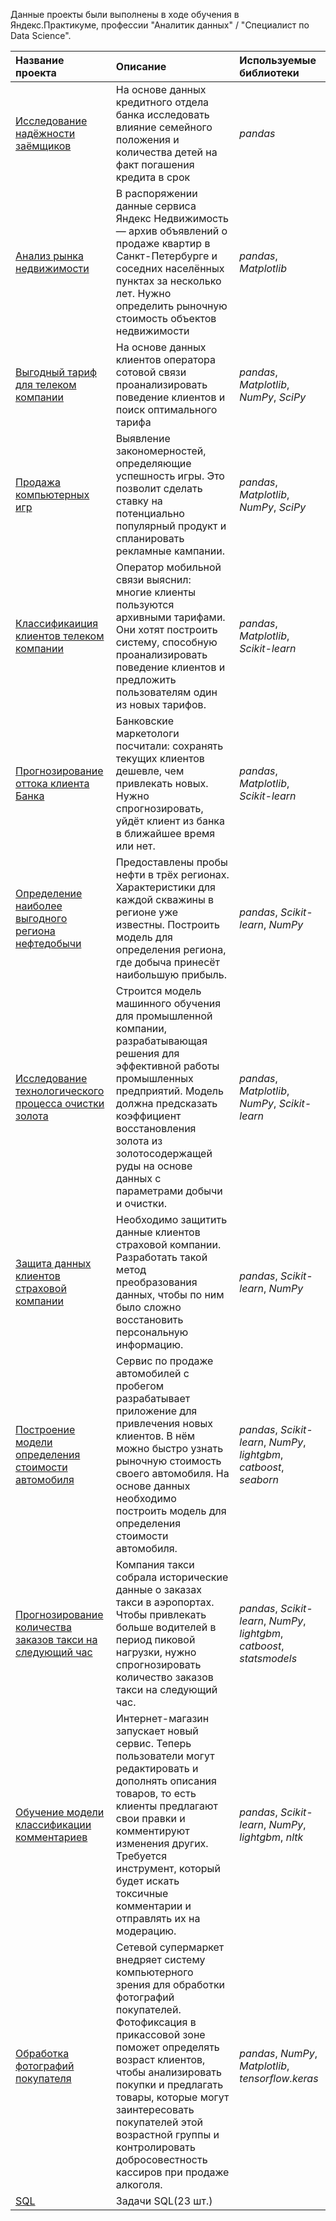 Данные проекты были выполнены в ходе обучения в Яндекс.Практикуме, профессии "Аналитик данных" / "Специалист по Data Science".

| Название проекта | Описание | Используемые библиотеки | 
| :---------------------- | :---------------------- | :---------------------- |
| [Исследование надёжности заёмщиков](project_1) | На основе данных кредитного отдела банка исследовать влияние семейного положения и количества детей на факт погашения кредита в срок | *pandas* |
| [Анализ рынка недвижимости](project_2) | В распоряжении данные сервиса Яндекс Недвижимость — архив объявлений о продаже квартир в Санкт-Петербурге и соседних населённых пунктах за несколько лет. Нужно определить рыночную стоимость объектов недвижимости | *pandas*, *Matplotlib* |
| [Выгодный тариф для телеком компании](project_3) | На основе данных клиентов оператора сотовой связи проанализировать поведение клиентов и поиск оптимального тарифа | *pandas*, *Matplotlib*, *NumPy*, *SciPy* |
| [Продажа компьютерных игр](project_4) | Выявление закономерностей, определяющие успешность игры. Это позволит сделать ставку на потенциально популярный продукт и спланировать рекламные кампании. | *pandas*, *Matplotlib*, *NumPy*, *SciPy* |
| [Классификаиция клиентов телеком компании](project_5) | Оператор мобильной связи выяснил: многие клиенты пользуются архивными тарифами. Они хотят построить систему, способную проанализировать поведение клиентов и предложить пользователям один из новых тарифов. | *pandas*, *Matplotlib*, *Scikit-learn* |
| [Прогнозирование оттока клиента Банка](project_6) | Банковские маркетологи посчитали: сохранять текущих клиентов дешевле, чем привлекать новых. Нужно спрогнозировать, уйдёт клиент из банка в ближайшее время или нет. | *pandas*, *Matplotlib*, *Scikit-learn* |
| [Определение наиболее выгодного региона нефтедобычи](project_7) | Предоставлены пробы нефти в трёх регионах. Характеристики для каждой скважины в регионе уже известны. Построить модель для определения региона, где добыча принесёт наибольшую прибыль. | *pandas*, *Scikit-learn*, *NumPy* |
| [Исследование технологического процесса очистки золота](project_8) | Строится модель машинного обучения для промышленной компании, разрабатывающая решения для эффективной работы промышленных предприятий. Модель должна предсказать коэффициент восстановления золота из золотосодержащей руды на основе данных с параметрами добычи и очистки. | *pandas*, *Matplotlib*, *NumPy*, *Scikit-learn* |
| [Защита данных клиентов страховой компании](project_9) | Необходимо защитить данные клиентов страховой компании. Разработать такой метод преобразования данных, чтобы по ним было сложно восстановить персональную информацию. | *pandas*, *Scikit-learn*, *NumPy* |
| [Построение модели определения стоимости автомобиля](project_10) | Сервис по продаже автомобилей с пробегом  разрабатывает приложение для привлечения новых клиентов. В нём можно быстро узнать рыночную стоимость своего автомобиля. На основе данных необходимо построить модель для определения стоимости автомобиля. | *pandas*, *Scikit-learn*, *NumPy*, *lightgbm*, *catboost*, *seaborn* |
| [Прогнозирование количества заказов такси на следующий час](project_11) | Компания такси собрала исторические данные о заказах такси в аэропортах. Чтобы привлекать больше водителей в период пиковой нагрузки, нужно спрогнозировать количество заказов такси на следующий час. | *pandas*, *Scikit-learn*, *NumPy*, *lightgbm*, *catboost*, *statsmodels* |
| [Обучение модели классификации комментариев](project_12) | Интернет-магазин запускает новый сервис. Теперь пользователи могут редактировать и дополнять описания товаров, то есть клиенты предлагают свои правки и комментируют изменения других. Требуется инструмент, который будет искать токсичные комментарии и отправлять их на модерацию. | *pandas*, *Scikit-learn*, *NumPy*, *lightgbm*, *nltk* |
| [Обработка фотографий покупателя](project_13) | Сетевой супермаркет внедряет систему компьютерного зрения для обработки фотографий покупателей. Фотофиксация в прикассовой зоне поможет определять возраст клиентов, чтобы анализировать покупки и предлагать товары, которые могут заинтересовать покупателей этой возрастной группы и контролировать добросовестность кассиров при продаже алкоголя. | *pandas*, *NumPy*, *Matplotlib*, *tensorflow.keras* |
| [SQL](SQL) | Задачи SQL(23 шт.) |  |
